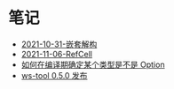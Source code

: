 # 笔记

- [2021-10-31-嵌套解构](notes/rust/2021-10-31-嵌套解构.md)
- [2021-11-06-RefCell](notes/rust/2021-11-06-未能提早释放的RefCell.md)
- [如何在编译期确定某个类型是不是 Option](notes/rust/2022-02-17-编译期确定某个类型是不是Option.md)
- [ws-tool 0.5.0 发布](notes/rust/2022-03-23-ws-tool%E6%96%B0%E7%89%88%E6%9C%AC%E5%8F%91%E5%B8%83.md)
